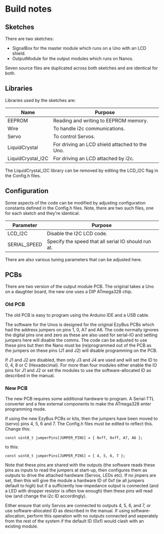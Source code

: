 # Build notes

## Sketches

There are two sketches:
* SignalBox for the master module which runs on a Uno with an LCD shield.
* OutputModule for the output modules which runs on Nanos.

Seven source files are duplicated across both sketches and are identical for both.

## Libraries

Libraries used by the sketches are:

Name              | Purpose 
----------------- | -------
EEPROM            | Reading and writing to EEPROM memory.
Wire              | To handle i2c communications. 
Servo             | To control Servos. 
LiquidCrystal     | For driving an LCD shield attached to the Uno.
LiquidCrystal_I2C | For driving an LCD attached by i2c.

The LiquidCrystal_I2C library can be removed by editing the LCD_I2C flag in the Config.h files.

## Configuration

Some aspects of the code can be modified by adjusting configuration constants defined in the Config.h files.
Note, there are two such files, one for each sketch and they're identical.

Parameter    | Purpose
------------ | -------
LCD_I2C      | Disable the I2C LCD code.
SERIAL_SPEED | Specify the speed that all serial IO should run at.

There are also various tuning parameters that can be adjusted here.

## PCBs

There are two version of the output module PCB. The original takes a Uno on a daughter board, the new one uses a DIP ATmega328 chip.

### Old PCB

The old PCB is easy to program using the Arduino IDE and a USB cable. 

The software for the Unos is designed for the original EzyBus PCBs which had the address jumpers on pins 1, 0, A7 and A6. The code normally ignores the digital pins one and zero as these are also used for serial-IO and setting jumpers here will disable the comms. The code can be adjusted to use these pins but then the Nano must be (re)programmed out of the PCB as the jumpers on these pins (J1 and J2) will disable programming on the PCB.

If J1 and J2 are disabled, then only J3 and J4 are used and will set the ID to 0, 4, 8 or C (Hexadecimal). For more than four modules either enable the IO pins for J1 and J2 or set the modules to use the software-allocated ID as described in the manual.

### New PCB

The new PCB  requires some additional hardware to program. A Serial-TTL converter and a few external components to make the ATmega328 enter programming mode.

If using the new EzyBus PCBs or kits, then the jumpers have been moved to (servo) pins 4, 5, 6 and 7. The Config.h files must be edited to reflect this.
Change this:

    const uint8_t jumperPins[JUMPER_PINS] = { 0xff, 0xff, A7, A6 };
    
to this:

    const uint8_t jumperPins[JUMPER_PINS] = { 4, 5, 6, 7 };

Note that these pins are shared with the outputs (the software reads these pins as inputs to read the jumpers at start-up, then configures them as outputs to drive the attached hardware (Servos, LEDs etc). If no jmpers are set, then this will give the module a hardware ID of 0xf (ie all jumpers default to high) but if a sufficiently low-impedance output is connected (and a LED with dropper resistor is often low enough) then these pins will read low (and change the i2c ID accordingly).

Either ensure that only Servos are connected to outputs 4, 5, 6, and 7, or use software-allocated ID as described in the manual.
If using software-allocation, perform this operation with no outputs connected and seperately from the rest of the system if the default ID (0xf) would clash with an existing module.



 
